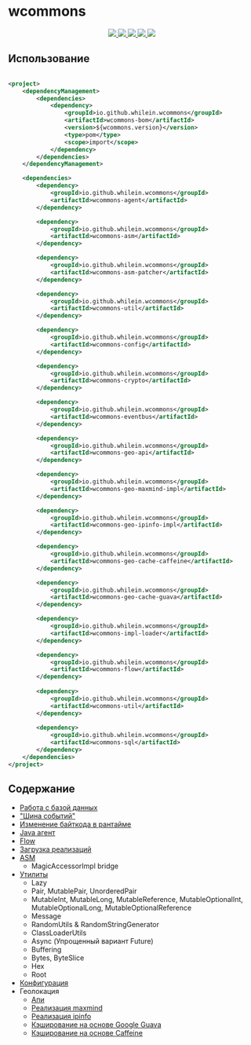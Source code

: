# wcommons

<div align="center">
  <a href="https://github.com/whilein/wcommons/blob/master/LICENSE">
    <img src="https://img.shields.io/github/license/whilein/wcommons">
  </a>

  <a href="https://discord.gg/ANEHruraCc">
    <img src="https://img.shields.io/discord/819859288049844224?logo=discord">
  </a>

  <a href="https://github.com/whilein/wcommons/issues">
    <img src="https://img.shields.io/github/issues/whilein/wcommons">
  </a>

  <a href="https://github.com/whilein/wcommons/pulls">
    <img src="https://img.shields.io/github/issues-pr/whilein/wcommons">
  </a>

  <a href="https://central.sonatype.com/artifact/io.github.whilein.wcommons/wcommons-bom">
    <img src="https://img.shields.io/maven-central/v/io.github.whilein.wcommons/wcommons-bom">
  </a>
</div>

## Использование

```xml

<project>
    <dependencyManagement>
        <dependencies>
            <dependency>
                <groupId>io.github.whilein.wcommons</groupId>
                <artifactId>wcommons-bom</artifactId>
                <version>${wcommons.version}</version>
                <type>pom</type>
                <scope>import</scope>
            </dependency>
        </dependencies>
    </dependencyManagement>

    <dependencies>
        <dependency>
            <groupId>io.github.whilein.wcommons</groupId>
            <artifactId>wcommons-agent</artifactId>
        </dependency>

        <dependency>
            <groupId>io.github.whilein.wcommons</groupId>
            <artifactId>wcommons-asm</artifactId>
        </dependency>

        <dependency>
            <groupId>io.github.whilein.wcommons</groupId>
            <artifactId>wcommons-asm-patcher</artifactId>
        </dependency>

        <dependency>
            <groupId>io.github.whilein.wcommons</groupId>
            <artifactId>wcommons-util</artifactId>
        </dependency>

        <dependency>
            <groupId>io.github.whilein.wcommons</groupId>
            <artifactId>wcommons-config</artifactId>
        </dependency>

        <dependency>
            <groupId>io.github.whilein.wcommons</groupId>
            <artifactId>wcommons-crypto</artifactId>
        </dependency>

        <dependency>
            <groupId>io.github.whilein.wcommons</groupId>
            <artifactId>wcommons-eventbus</artifactId>
        </dependency>

        <dependency>
            <groupId>io.github.whilein.wcommons</groupId>
            <artifactId>wcommons-geo-api</artifactId>
        </dependency>

        <dependency>
            <groupId>io.github.whilein.wcommons</groupId>
            <artifactId>wcommons-geo-maxmind-impl</artifactId>
        </dependency>

        <dependency>
            <groupId>io.github.whilein.wcommons</groupId>
            <artifactId>wcommons-geo-ipinfo-impl</artifactId>
        </dependency>

        <dependency>
            <groupId>io.github.whilein.wcommons</groupId>
            <artifactId>wcommons-geo-cache-caffeine</artifactId>
        </dependency>

        <dependency>
            <groupId>io.github.whilein.wcommons</groupId>
            <artifactId>wcommons-geo-cache-guava</artifactId>
        </dependency>

        <dependency>
            <groupId>io.github.whilein.wcommons</groupId>
            <artifactId>wcommons-impl-loader</artifactId>
        </dependency>

        <dependency>
            <groupId>io.github.whilein.wcommons</groupId>
            <artifactId>wcommons-flow</artifactId>
        </dependency>
      
        <dependency>
            <groupId>io.github.whilein.wcommons</groupId>
            <artifactId>wcommons-util</artifactId>
        </dependency>
      
        <dependency>
            <groupId>io.github.whilein.wcommons</groupId>
            <artifactId>wcommons-sql</artifactId>
        </dependency>
    </dependencies>
</project>
```

## Содержание

- [Работа с базой данных](sql)
- ["Шина событий"](eventbus)
- [Изменение байткода в рантайме](asm-patcher)
- [Java агент](agent)
- [Flow](flow)
- [Загрузка реализаций](impl-loader)
- [ASM](asm)
    - MagicAccessorImpl bridge
- [Утилиты](util)
    - Lazy
    - Pair, MutablePair, UnorderedPair
    - MutableInt, MutableLong, MutableReference, MutableOptionalInt, MutableOptionalLong, MutableOptionalReference
    - Message
    - RandomUtils & RandomStringGenerator
    - ClassLoaderUtils
    - Async (Упрощенный вариант Future)
    - Buffering
    - Bytes, ByteSlice
    - Hex
    - Root
- [Конфигурация](config)
- Геолокация
    - [Апи](geo-api)
    - [Реализация maxmind](geo-maxmind-impl)
    - [Реализация ipinfo](geo-ipinfo-impl)
    - [Кэширование на основе Google Guava](geo-cache-guava)
    - [Кэширование на основе Caffeine](geo-cache-caffeine)
